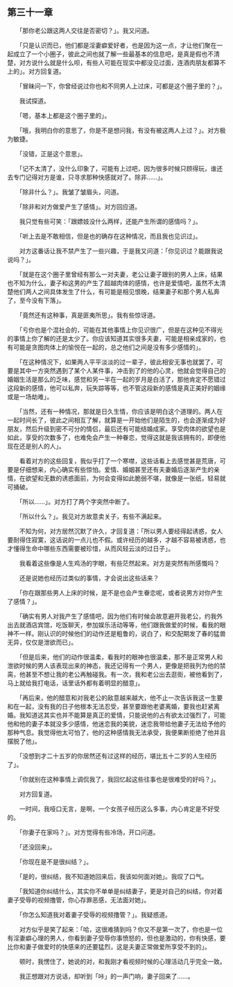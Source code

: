 ## 第三十一章

　　「那你老公跟这两人交往是否密切？」。我又问道。

　　「只是认识而已，他们都是淫妻癖爱好者，也是因为这一点，才让他们聚在一起成立了一个小圈子，彼此之间也就了解一些最基本的信息吧，是真是假也不清楚，对方说什么就是什么呗，有些人可能在现实中都没见过面，连酒肉朋友都算不上的」。对方回复道。

　　「冒昧问一下，你曾经说过你也和不同男人上过床，可都是这个圈子里的？」。

　　我试探道。

　　「嗯，基本上都是这个圈子里的」。

　　「哦，我明白你的意思了，你是不是想问我，有没有被这两人上过？」。对方极为敏捷。

　　「没错，正是这个意思」。

　　「记不太清了，没什么印象了，可能有上过吧，因为很多时候只顾得玩，谁还去专门记得对方是谁，只寻求那种快感就对了。除非……」。

　　「除非什么？」。我皱了皱眉头，问道。

　　「除非和对方做爱产生了感情」。对方回应道。

　　我只觉有些可笑：「跟嫖妓没什么两样，还能产生所谓的感情吗？」。

　　「听上去是不敢相信，但是也的确存在这种情况，而且我也见识过」。

　　对方这番话让我不禁产生了一些兴趣，于是我又问道：「你见识过？能跟我说说吗？」。

　　「就是在这个圈子里曾经有那么一对夫妻，老公让妻子跟别的男人上床，结果也不知为什么，妻子和这男的产生了超越肉体的感情，也许是爱情吧，虽然不太清楚他们两人之间具体发生了什么，有可能是相见恨晚，结果妻子和那个男人私奔了，至今没有下落」。

　　「竟然还有这种事，真是匪夷所思」。我有些惊讶道。

　　「亏你也是个混社会的，可能在其他事情上你见识很广，但是在这种见不得光的事情上你了解的还是太少了。你应该知道其实很多夫妻，可能是相亲成家的，也有可能是贪图肉体上的愉悦在一起的，总之他们之间是没有多少感情的」。

　　「在这种情况下，如果两人平平淡淡的过一辈子，彼此相安无事也就罢了，可要是其中一方突然遇到了某个人某件事，冲击到了的他的心灵，他就会觉得自己的婚姻生活是那么的乏味，感觉和另一半在一起的岁月是白活了，那他肯定不愿错过这段新的感情，他可以私奔，玩失踪等等，也不管这段新的感情是真正美好的姻缘或是一场劫难」。

　　「当然，还有一种情况，那就是日久生情，你应该是明白这个道理的。两人在一起时间长了，彼此之间相互了解，就算是一开始他们是陌生的，也会逐渐成为好朋友，然后升级到密不可分的情侣，最后还有可能结婚成家。享受肉体的欲望也是如此，享受的次数多了，也难免会产生一种眷恋，觉得这就是我该拥有的，即便他现在还是别人的人」。

　　看着对方的这些回复，我似乎打了一个寒噤，这些话看上去感觉甚是荒唐，可要是仔细想来，内心确实有些惊怕。爱情、婚姻甚至还有夫妻婚后逐渐产生的亲情，在欲望和无数的诱惑面前，为何会变得如此脆弱不堪，就像是一张纸，轻易就可捅破。

　　「所以……」。对方打了两个字突然中断了。

　　「所以什么？」。我见对方故意卖关子，有些不满起来。

　　不知为何，对方居然沉默了许久，才回复道：「所以男人要经得起诱惑，女人要耐得住寂寞，这话说的一点儿也不假。或许经历的越多，才越不容易被诱惑，也才懂得生命中哪些东西需要被珍惜，从而风轻云淡的过日子」。

　　我看着这些像是人生鸡汤的字眼，有些茫然起来。对方是突然有所感慨吗？

　　还是说她也经历过类似的事情，才会说出这些话来？

　　「你在跟那些男人上床的时候，是不是也会产生眷恋呢，或者说男方对你产生了感情？」。

　　「确实有男人对我产生了感情吧，因为他们有时候会故意避开我老公，约我外出去就酒店宾馆，吃饭聊天，参加娱乐活动等等，他们跟我做爱的时候，看我的眼神不一样。刚认识的时候他们的动作还是粗鲁的，说白了，和交配期发了春的猛兽无异，仅仅是泄欲而已」。

　　「但是后来，他们的动作很温柔，看我时的眼神也很温柔，那不是正常男人和泄欲时候的男人该表现出来的神态，我还记得有一个男人，更像是把我列为他的禁脔，他甚至不想让我的老公再触碰我。有一次，我和老公出去逛街，被他看到了，马上就给我打电话，话里话外都有着明显的醋意」。

　　「再后来，他的醋意和对我老公的敌意越来越大，他不止一次告诉我这一生要和在一起，没有我的日子他根本无法忍受，甚至要跟他老婆离婚，要我也赶紧离婚。我知道这其实也并不能算是真正的爱情，只能说他的占有欲太过强烈了，可能他和他的妻子本就没多少感情，他迷恋我的美貌，迷恋我带给他妻子无法给予他的那种气息。我觉得他太可怕了，他的这种感情我无法承受，我便果断拒绝了他并且摆脱了他」。

　　「没想到才二十五岁的你居然还有过这样的经历，堪比五十二岁的人生经历了」。

　　「你就别在这种事情上调侃我了，我回忆起这些往事也是很难受的好吗？」。

　　对方回复道。

　　一时间，我哑口无言，是啊，一个女孩子经历这么多事，内心肯定是不好受的。

　　「你妻子在家吗？」。对方觉得有些冷场，开口问道。

　　「还没回来」。

　　「你现在是不是很纠结？」。

　　「是的，很纠结，我不知道她回来后，我该如何面对她」。我叹了口气。

　　「我知道你纠结什么，其实你不单单是纠结妻子，更是对自己的纠结，你对着妻子受辱的视频撸管，你心存罪恶感，无法面对她」。

　　「你怎么知道我对着妻子受辱的视频撸管？」。我疑惑道。

　　对方似乎是笑了起来：「哈，这很难猜到吗？你又不是第一次了，你也是一位有淫妻癖心理的男人，你看到妻子受辱你事愤怒的，但也是激动的，你有快感，要比你和妻子做爱时的快感来的还要猛烈，这是夫妻正常做爱所享受不到的」。

　　顿时，我愣住了，她说的对，和我刚才看视频时候的心理活动几乎完全一致。

　　我正想跟对方说话，却听到「咔」的一声门响，妻子回来了……。

